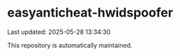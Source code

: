 # easyanticheat-hwidspoofer

Last updated: 2025-05-28 13:34:30

This repository is automatically maintained.

